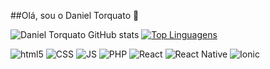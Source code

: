 ##Olá, sou o Daniel Torquato 👋

![Daniel Torquato GitHub stats](https://github-readme-stats.vercel.app/api?username=danieltorquato&show_icons=true&theme=dracula&border_radius=75&locale=pt-BR)        [![Top Linguagens](https://github-readme-stats.vercel.app/api/top-langs/?username=danieltorquato&layout=compact&locale=pt-BR)](https://github.com/danieltorquato/github-readme-stats)

<div>
<img alt="html5" src="https://img.shields.io/badge/HTML-239120?style=for-the-badge&logo=html5&logoColor=white">
<img alt="CSS" src="https://img.shields.io/badge/CSS3-1572B6?style=for-the-badge&logo=css3&logoColor=white">
<img alt="JS" src="https://img.shields.io/badge/JavaScript-F7DF1E?style=for-the-badge&logo=javascript&logoColor=black">
<img alt="PHP" src="https://img.shields.io/badge/PHP-777BB4?style=for-the-badge&logo=php&logoColor=white">
<img alt="React" src="https://img.shields.io/badge/React-20232A?style=for-the-badge&logo=react&logoColor=61DAFB">
<img alt="React Native" src="https://img.shields.io/badge/React_Native-20232A?style=for-the-badge&logo=react&logoColor=61DAFB">
<img alt="Ionic" src="https://img.shields.io/badge/Ionic-3880FF?style=for-the-badge&logo=ionic&logoColor=white">

